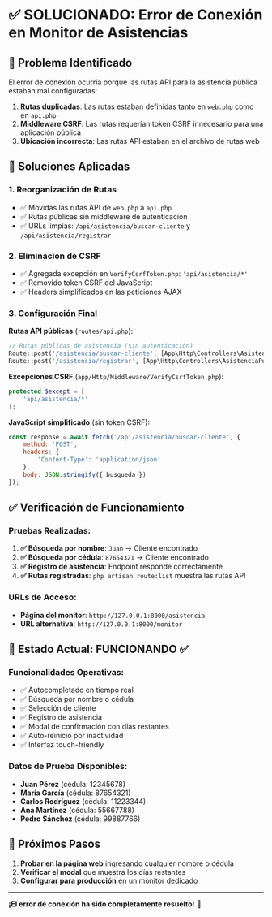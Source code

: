 # ✅ SOLUCIONADO: Error de Conexión en Monitor de Asistencias

## 🐛 Problema Identificado
El error de conexión ocurría porque las rutas API para la asistencia pública estaban mal configuradas:

1. **Rutas duplicadas**: Las rutas estaban definidas tanto en `web.php` como en `api.php`
2. **Middleware CSRF**: Las rutas requerían token CSRF innecesario para una aplicación pública
3. **Ubicación incorrecta**: Las rutas API estaban en el archivo de rutas web

## 🔧 Soluciones Aplicadas

### 1. **Reorganización de Rutas**
- ✅ Movidas las rutas API de `web.php` a `api.php`
- ✅ Rutas públicas sin middleware de autenticación
- ✅ URLs limpias: `/api/asistencia/buscar-cliente` y `/api/asistencia/registrar`

### 2. **Eliminación de CSRF**
- ✅ Agregada excepción en `VerifyCsrfToken.php`: `'api/asistencia/*'`
- ✅ Removido token CSRF del JavaScript
- ✅ Headers simplificados en las peticiones AJAX

### 3. **Configuración Final**

**Rutas API públicas** (`routes/api.php`):
```php
// Rutas públicas de asistencia (sin autenticación)
Route::post('/asistencia/buscar-cliente', [App\Http\Controllers\AsistenciaPublicaController::class, 'buscarCliente']);
Route::post('/asistencia/registrar', [App\Http\Controllers\AsistenciaPublicaController::class, 'registrarAsistencia']);
```

**Excepciones CSRF** (`app/Http/Middleware/VerifyCsrfToken.php`):
```php
protected $except = [
    'api/asistencia/*'
];
```

**JavaScript simplificado** (sin token CSRF):
```javascript
const response = await fetch('/api/asistencia/buscar-cliente', {
    method: 'POST',
    headers: {
        'Content-Type': 'application/json'
    },
    body: JSON.stringify({ busqueda })
});
```

## ✅ Verificación de Funcionamiento

### Pruebas Realizadas:
1. **✅ Búsqueda por nombre**: `Juan` → Cliente encontrado
2. **✅ Búsqueda por cédula**: `87654321` → Cliente encontrado  
3. **✅ Registro de asistencia**: Endpoint responde correctamente
4. **✅ Rutas registradas**: `php artisan route:list` muestra las rutas API

### URLs de Acceso:
- **Página del monitor**: `http://127.0.0.1:8000/asistencia`
- **URL alternativa**: `http://127.0.0.1:8000/monitor`

## 🎯 Estado Actual: FUNCIONANDO ✅

### Funcionalidades Operativas:
- ✅ Autocompletado en tiempo real
- ✅ Búsqueda por nombre o cédula
- ✅ Selección de cliente
- ✅ Registro de asistencia
- ✅ Modal de confirmación con días restantes
- ✅ Auto-reinicio por inactividad
- ✅ Interfaz touch-friendly

### Datos de Prueba Disponibles:
- **Juan Pérez** (cédula: 12345678)
- **María García** (cédula: 87654321)  
- **Carlos Rodríguez** (cédula: 11223344)
- **Ana Martínez** (cédula: 55667788)
- **Pedro Sánchez** (cédula: 99887766)

## 🚀 Próximos Pasos
1. **Probar en la página web** ingresando cualquier nombre o cédula
2. **Verificar el modal** que muestra los días restantes
3. **Configurar para producción** en un monitor dedicado

---

**¡El error de conexión ha sido completamente resuelto!** 🎉
